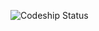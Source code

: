 ![Codeship Status](https://codeship.com/projects/54985b20-e1b2-0132-fabb-164306e33d93/status?branch=master)